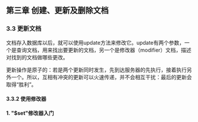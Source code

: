## 第三章 创建、更新及删除文档

### 3.3 更新文档

文档存入数据库以后，就可以使用update方法来修改它。update有两个参数，一个是查询文档，用来找出要更新的文档，另一个是修改器（modifier）文档，描述对找到的文档做哪些更改。

更新操作是原子的：若是两个更新同时发生，先到达服务器的先执行，接着执行另外一个。所以，互相有冲突的更新可以火速传递，并不会相互干扰：最后的更新会取得“胜利”。

#### 3.3.2 使用修改器

**1. "$set"修改器入门**
